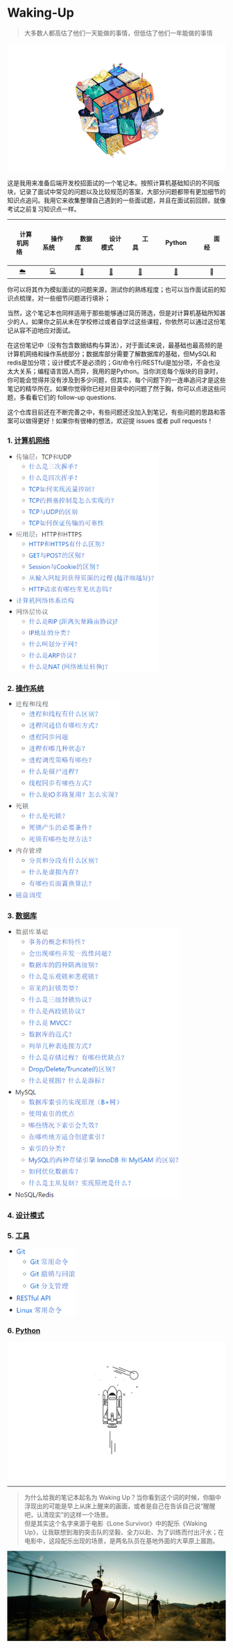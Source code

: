 # Waking-Up

> 大多数人都高估了他们一天能做的事情，但低估了他们一年能做的事情

<div align="center">
<img src="_v_images/20191229112508482_31766.png"></img>
</div>

这是我用来准备后端开发校招面试的一个笔记本。按照计算机基础知识的不同版块，记录了面试中常见的问题以及比较规范的答案，大部分问题都带有更加细节的知识点追问。我用它来收集整理自己遇到的一些面试题，并且在面试前回顾，就像考试之前复习知识点一样。

<div align="center">

| <h4>&nbsp;&nbsp;&nbsp;&nbsp;计算机网络&nbsp;&nbsp;&nbsp;&nbsp;</h4> | <h4>&nbsp;&nbsp;&nbsp;&nbsp;&nbsp;操作系统&nbsp;&nbsp;&nbsp;&nbsp;&nbsp;</h4> | <h4>&nbsp;&nbsp;&nbsp;&nbsp;&nbsp;数据库&nbsp;&nbsp;&nbsp;&nbsp;&nbsp;</h4> | <h4>&nbsp;&nbsp;&nbsp;&nbsp;&nbsp;设计模式&nbsp;&nbsp;&nbsp;&nbsp;&nbsp;</h4> | <h4>&nbsp;&nbsp;&nbsp;&nbsp;&nbsp;&nbsp;工具&nbsp;&nbsp;&nbsp;&nbsp;&nbsp;&nbsp;</h4> | <h4>&nbsp;&nbsp;&nbsp;&nbsp;&nbsp;Python&nbsp;&nbsp;&nbsp;&nbsp;&nbsp;</h4> |    <h4>&nbsp;&nbsp;&nbsp;&nbsp;&nbsp;&nbsp;面经&nbsp;&nbsp;&nbsp;&nbsp;&nbsp;&nbsp;</h4>    |
| :----------------------------------------: | :--------------------------------------------------: | :-------------------------------------------------------------: | :--------------------------------------------------: | :-----------------------------------------------------------------------: | :-------------------------------------------------------------: | :--------: |
|          [:cloud:](#1-计算机网络)           |               [:computer:](#2-操作系统)               |                   [:floppy_disk:](#3-数据库)                    |                 [:art:](#4-设计模式)                  |                            [:wrench:](#5-工具)                            |                      [:snake:](#6-python)                       | :memo: |
</div>

你可以将其作为模拟面试的问题来源，测试你的熟练程度；也可以当作面试前的知识点梳理，对一些细节问题进行填补；

当然，这个笔记本也同样适用于那些能够通过简历筛选，但是对计算机基础所知甚少的人，如果你之前从未在学校修过或者自学过这些课程，你依然可以通过这份笔记从容不迫地应对面试。

在这份笔记中（没有包含数据结构与算法），对于面试来说，最基础也最高频的是计算机网络和操作系统部分；数据库部分需要了解数据库的基础，但MySQL和redis是加分项；设计模式不是必须的；Git/命令行/RESTful是加分项，不会也没太大关系；编程语言因人而异，我用的是Python。当你浏览每个版块的目录时，你可能会觉得并没有涉及到多少问题，但其实，每个问题下的一连串追问才是这些笔记的精华所在。如果你觉得你已经对目录中的问题了然于胸，你可以点进这些问题，多看看它们的 follow-up questions.

这个仓库目前还在不断完善之中，有些问题还没加入到笔记，有些问题的思路和答案可以做得更好！如果你有很棒的想法，欢迎提 issues 或者 pull requests！

### 1. [计算机网络](Computer%20Network.md)

<div>
<img src="_v_images/20191228182911371_900.png" width="350px"></img>
</div>

### 2. [操作系统](Operating%20Systems.md)

<div>
<img src="_v_images/20191228183019711_10018.png" width="260px"></img>
</div>

### 3. [数据库](Database.md)

<div>
<img src="_v_images/20191229101924303_17994.png" width="400px"></img>
</div>

### 4. [设计模式](Design%20Pattern.md)
### 5. [工具](Git-ComdLine-REST.md)

<div>
<img src="_v_images/20191229113357178_17374.png" width="160px"></img>
</div>

### 6. [Python](Python%20Handbook.md)

<div align="center">
<img src="_v_images/20191229111930083_22798.png" width="640px"></img>
</div>

------

> 为什么给我的笔记本起名为 Waking Up？当你看到这个词的时候，你脑中浮现出的可能是早上从床上醒来的画面，或者是自己在告诉自己说“醒醒吧，认清现实”的这样一个场景。  
> 但是其实这个名字来源于电影《Lone Survivor》中的配乐《Waking Up》，让我联想到海豹突击队的坚毅、全力以赴、为了训练而付出汗水；在电影中，这段配乐出现的场景，是两名队员在基地外面的大草原上晨跑。

![waking-up](_v_images/20191228182659294_7488.jpg)

